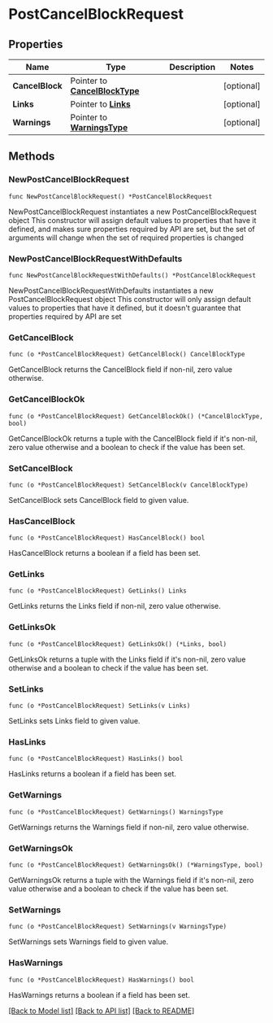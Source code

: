 # PostCancelBlockRequest

## Properties

Name | Type | Description | Notes
------------ | ------------- | ------------- | -------------
**CancelBlock** | Pointer to [**CancelBlockType**](CancelBlockType.md) |  | [optional] 
**Links** | Pointer to [**Links**](Links.md) |  | [optional] 
**Warnings** | Pointer to [**WarningsType**](WarningsType.md) |  | [optional] 

## Methods

### NewPostCancelBlockRequest

`func NewPostCancelBlockRequest() *PostCancelBlockRequest`

NewPostCancelBlockRequest instantiates a new PostCancelBlockRequest object
This constructor will assign default values to properties that have it defined,
and makes sure properties required by API are set, but the set of arguments
will change when the set of required properties is changed

### NewPostCancelBlockRequestWithDefaults

`func NewPostCancelBlockRequestWithDefaults() *PostCancelBlockRequest`

NewPostCancelBlockRequestWithDefaults instantiates a new PostCancelBlockRequest object
This constructor will only assign default values to properties that have it defined,
but it doesn't guarantee that properties required by API are set

### GetCancelBlock

`func (o *PostCancelBlockRequest) GetCancelBlock() CancelBlockType`

GetCancelBlock returns the CancelBlock field if non-nil, zero value otherwise.

### GetCancelBlockOk

`func (o *PostCancelBlockRequest) GetCancelBlockOk() (*CancelBlockType, bool)`

GetCancelBlockOk returns a tuple with the CancelBlock field if it's non-nil, zero value otherwise
and a boolean to check if the value has been set.

### SetCancelBlock

`func (o *PostCancelBlockRequest) SetCancelBlock(v CancelBlockType)`

SetCancelBlock sets CancelBlock field to given value.

### HasCancelBlock

`func (o *PostCancelBlockRequest) HasCancelBlock() bool`

HasCancelBlock returns a boolean if a field has been set.

### GetLinks

`func (o *PostCancelBlockRequest) GetLinks() Links`

GetLinks returns the Links field if non-nil, zero value otherwise.

### GetLinksOk

`func (o *PostCancelBlockRequest) GetLinksOk() (*Links, bool)`

GetLinksOk returns a tuple with the Links field if it's non-nil, zero value otherwise
and a boolean to check if the value has been set.

### SetLinks

`func (o *PostCancelBlockRequest) SetLinks(v Links)`

SetLinks sets Links field to given value.

### HasLinks

`func (o *PostCancelBlockRequest) HasLinks() bool`

HasLinks returns a boolean if a field has been set.

### GetWarnings

`func (o *PostCancelBlockRequest) GetWarnings() WarningsType`

GetWarnings returns the Warnings field if non-nil, zero value otherwise.

### GetWarningsOk

`func (o *PostCancelBlockRequest) GetWarningsOk() (*WarningsType, bool)`

GetWarningsOk returns a tuple with the Warnings field if it's non-nil, zero value otherwise
and a boolean to check if the value has been set.

### SetWarnings

`func (o *PostCancelBlockRequest) SetWarnings(v WarningsType)`

SetWarnings sets Warnings field to given value.

### HasWarnings

`func (o *PostCancelBlockRequest) HasWarnings() bool`

HasWarnings returns a boolean if a field has been set.


[[Back to Model list]](../README.md#documentation-for-models) [[Back to API list]](../README.md#documentation-for-api-endpoints) [[Back to README]](../README.md)



